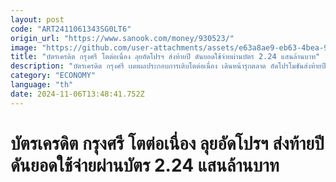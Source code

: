 ```yaml
---
layout: post
code: "ART2411061343SG0LT6"
origin_url: "https://www.sanook.com/money/930523/"
image: "https://github.com/user-attachments/assets/e63a8ae9-eb63-4bea-9eea-6f947a2ebf31"
title: "บัตรเครดิต กรุงศรี โตต่อเนื่อง ลุยอัดโปรฯ ส่งท้ายปี ดันยอดใช้จ่ายผ่านบัตร 2.24 แสนล้านบาท"
description: "บัตรเครดิต กรุงศรี เผยผลประกอบการเติบโตต่อเนื่อง เดินหน้ารุกตลาด อัดโปรโมชันส่งท้ายปี ตั้งเป้ายอดใช้จ่ายผ่านบัตร 224,000 ล้านบาท"
category: "ECONOMY"
language: "th"
date: 2024-11-06T13:48:41.752Z
---
```


# บัตรเครดิต กรุงศรี โตต่อเนื่อง ลุยอัดโปรฯ ส่งท้ายปี ดันยอดใช้จ่ายผ่านบัตร 2.24 แสนล้านบาท